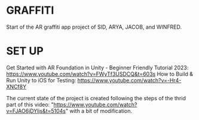 # GRAFFITI
Start of the AR graffiti app project of SID, ARYA, JACOB, and WINFRED. 

# SET UP
Get Started with AR Foundation in Unity - Beginner Friendly Tutorial 2023: https://www.youtube.com/watch?v=FWyTf3USDCQ&t=603s
How to Build & Run Unity to iOS for Testing: https://www.youtube.com/watch?v=-Hr4-XNCf8Y

The current state of the project is created following the steps of the thrid part of this video:
  "https://www.youtube.com/watch?v=FJAO6jDYljs&t=5104s" 
with a bit of modification. 
